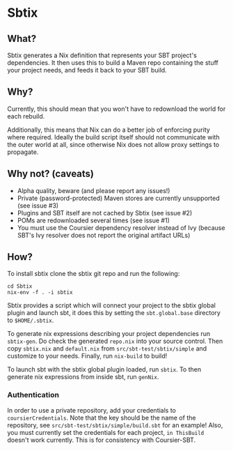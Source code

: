 # Sbtix

## What?

Sbtix generates a Nix definition that represents your SBT project's dependencies. It then uses this to build a Maven repo containing the stuff your project needs, and feeds it back to your SBT build.

## Why?

Currently, this should mean that you won't have to redownload the world for each rebuild.

Additionally, this means that Nix can do a better job of enforcing purity where required. Ideally the build script itself should not communicate with the outer world at all, since otherwise Nix does not allow proxy settings to propagate.

## Why not? (caveats)

* Alpha quality, beware (and please report any issues!)
* Private (password-protected) Maven stores are currently unsupported (see issue #3)
* Plugins and SBT itself are not cached by Sbtix (see issue #2)
* POMs are redownloaded several times (see issue #1)
* You must use the Coursier dependency resolver instead of Ivy (because SBT's Ivy resolver does not report the original artifact URLs)

## How?

To install sbtix clone the sbtix git repo and run the following:
```
cd Sbtix
nix-env -f . -i sbtix
```

Sbtix provides a script which will connect your project to the sbtix global plugin and launch sbt, it does this by setting the `sbt.global.base` directory to `$HOME/.sbtix`.  

To generate nix expressions describing your project dependencies run `sbtix-gen`. Do check the generated `repo.nix` into your source control. Then copy `sbtix.nix` and `default.nix` from `src/sbt-test/sbtix/simple` and customize to your needs. Finally, run `nix-build` to build!

To launch sbt with the sbtix global plugin loaded, run `sbtix`. To then generate nix expressions from inside sbt, run `genNix`.

### Authentication

In order to use a private repository, add your credentials to `coursierCredentials`. Note that the key should be the name of the repository, see `src/sbt-test/sbtix/simple/build.sbt` for an example! Also, you must currently set the credentials for each project, `in ThisBuild` doesn't work currently. This is for consistency with Coursier-SBT.
